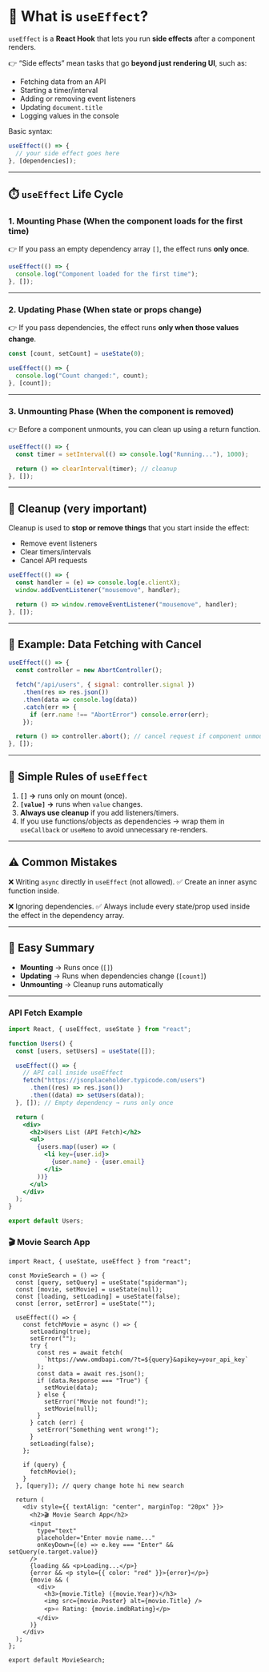 # 🧠 What is `useEffect`?

`useEffect` is a **React Hook** that lets you run **side effects** after a component renders.

👉 “Side effects” mean tasks that go **beyond just rendering UI**, such as:

* Fetching data from an API
* Starting a timer/interval
* Adding or removing event listeners
* Updating `document.title`
* Logging values in the console

Basic syntax:

```jsx
useEffect(() => {
  // your side effect goes here
}, [dependencies]);
```

---

## ⏱️ `useEffect` Life Cycle

### 1. **Mounting Phase** (When the component loads for the first time)

👉 If you pass an empty dependency array `[]`, the effect runs **only once**.

```jsx
useEffect(() => {
  console.log("Component loaded for the first time");
}, []);
```

---

### 2. **Updating Phase** (When state or props change)

👉 If you pass dependencies, the effect runs **only when those values change**.

```jsx
const [count, setCount] = useState(0);

useEffect(() => {
  console.log("Count changed:", count);
}, [count]);
```

---

### 3. **Unmounting Phase** (When the component is removed)

👉 Before a component unmounts, you can clean up using a return function.

```jsx
useEffect(() => {
  const timer = setInterval(() => console.log("Running..."), 1000);

  return () => clearInterval(timer); // cleanup
}, []);
```

---

## 🧹 Cleanup (very important)

Cleanup is used to **stop or remove things** that you start inside the effect:

* Remove event listeners
* Clear timers/intervals
* Cancel API requests

```jsx
useEffect(() => {
  const handler = (e) => console.log(e.clientX);
  window.addEventListener("mousemove", handler);

  return () => window.removeEventListener("mousemove", handler);
}, []);
```

---

## 📡 Example: Data Fetching with Cancel

```jsx
useEffect(() => {
  const controller = new AbortController();

  fetch("/api/users", { signal: controller.signal })
    .then(res => res.json())
    .then(data => console.log(data))
    .catch(err => {
      if (err.name !== "AbortError") console.error(err);
    });

  return () => controller.abort(); // cancel request if component unmounts
}, []);
```

---

## 🧠 Simple Rules of `useEffect`

1. **`[]` →** runs only on mount (once).
2. **`[value]` →** runs when `value` changes.
3. **Always use cleanup** if you add listeners/timers.
4. If you use functions/objects as dependencies → wrap them in `useCallback` or `useMemo` to avoid unnecessary re-renders.

---

## ⚠️ Common Mistakes

❌ Writing `async` directly in `useEffect` (not allowed).
✅ Create an inner async function inside.

❌ Ignoring dependencies.
✅ Always include every state/prop used inside the effect in the dependency array.

---

## 🔑 Easy Summary

* **Mounting** → Runs once (`[]`)
* **Updating** → Runs when dependencies change (`[count]`)
* **Unmounting** → Cleanup runs automatically

---

### API Fetch Example

```jsx
import React, { useEffect, useState } from "react";

function Users() {
  const [users, setUsers] = useState([]);

  useEffect(() => {
    // API call inside useEffect
    fetch("https://jsonplaceholder.typicode.com/users")
      .then((res) => res.json())
      .then((data) => setUsers(data));
  }, []); // Empty dependency → runs only once

  return (
    <div>
      <h2>Users List (API Fetch)</h2>
      <ul>
        {users.map((user) => (
          <li key={user.id}>
            {user.name} - {user.email}
          </li>
        ))}
      </ul>
    </div>
  );
}

export default Users;
```

### 🎬 Movie Search App

```tsx
import React, { useState, useEffect } from "react";

const MovieSearch = () => {
  const [query, setQuery] = useState("spiderman");
  const [movie, setMovie] = useState(null);
  const [loading, setLoading] = useState(false);
  const [error, setError] = useState("");

  useEffect(() => {
    const fetchMovie = async () => {
      setLoading(true);
      setError("");
      try {
        const res = await fetch(
          `https://www.omdbapi.com/?t=${query}&apikey=your_api_key`
        );
        const data = await res.json();
        if (data.Response === "True") {
          setMovie(data);
        } else {
          setError("Movie not found!");
          setMovie(null);
        }
      } catch (err) {
        setError("Something went wrong!");
      }
      setLoading(false);
    };

    if (query) {
      fetchMovie();
    }
  }, [query]); // query change hote hi new search

  return (
    <div style={{ textAlign: "center", marginTop: "20px" }}>
      <h2>🎬 Movie Search App</h2>
      <input
        type="text"
        placeholder="Enter movie name..."
        onKeyDown={(e) => e.key === "Enter" && setQuery(e.target.value)}
      />
      {loading && <p>Loading...</p>}
      {error && <p style={{ color: "red" }}>{error}</p>}
      {movie && (
        <div>
          <h3>{movie.Title} ({movie.Year})</h3>
          <img src={movie.Poster} alt={movie.Title} />
          <p>⭐ Rating: {movie.imdbRating}</p>
        </div>
      )}
    </div>
  );
};

export default MovieSearch;
```